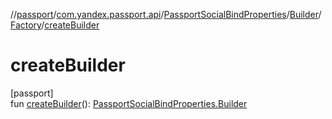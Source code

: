 //[passport](../../../../../index.md)/[com.yandex.passport.api](../../../index.md)/[PassportSocialBindProperties](../../index.md)/[Builder](../index.md)/[Factory](index.md)/[createBuilder](create-builder.md)

# createBuilder

[passport]\
fun [createBuilder](create-builder.md)(): [PassportSocialBindProperties.Builder](../index.md)
